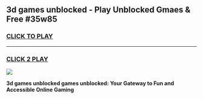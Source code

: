 
## 3d games unblocked - Play Unblocked Gmaes & Free #35w85
<h3>
<a href="https://news.freeplayer.one?title=3d_games_unblocked&ref=26F">CLICK TO PLAY</a></h3>
<hr>

<h3>
<a href="https://news.freeplayer.one?title=3d_games_unblocked&ref=26F">CLICK 2 PLAY</a>
  
</h3>

<a href="https://news.freeplayer.one?title=3d_games_unblocked&ref=26F/"><img src="https://clearcache.store/games.png"></a>


**3d games unblocked games unblocked: Your Gateway to Fun and Accessible Online Gaming**
